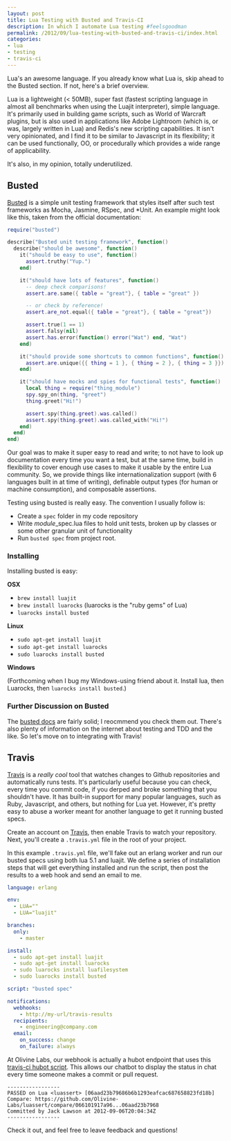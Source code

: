 ```yaml
---
layout: post
title: Lua Testing with Busted and Travis-CI
description: In which I automate Lua testing #feelsgoodman
permalink: /2012/09/lua-testing-with-busted-and-travis-ci/index.html
categories:
- lua
- testing
- travis-ci
---
```


Lua's an awesome language. If you already know what Lua is, skip ahead to
the Busted section. If not, here's a brief overview.

Lua is a lightweight (< 50MB), super fast (fastest scripting language in
almost all benchmarks when using the Luajit interpreter), simple language. It's
primarily used in building game scripts, such as World of Warcraft plugins,
but is also used in applications like Adobe Lightroom (which is, or was, largely
written in Lua) and Redis's new scripting capabilities. It isn't very opinionated,
and I find it to be similar to Javascript in its flexibility; it can be used
functionally, OO, or procedurally which provides a wide range of applicability.

It's also, in my opinion, totally underutilized.

## Busted

[Busted](http://olivinelabs.com/busted) is a simple unit testing framework that
styles itself after such test frameworks as Mocha, Jasmine, RSpec, and \*Unit.
An example might look like this, taken from the official documentation:

```lua
require("busted")

describe("Busted unit testing framework", function()
  describe("should be awesome", function()
    it("should be easy to use", function()
      assert.truthy("Yup.")
    end)

    it("should have lots of features", function()
      -- deep check comparisons!
      assert.are.same({ table = "great"}, { table = "great" })

      -- or check by reference!
      assert.are_not.equal({ table = "great"}, { table = "great"})

      assert.true(1 == 1)
      assert.falsy(nil)
      assert.has.error(function() error("Wat") end, "Wat")
    end)

    it("should provide some shortcuts to common functions", function()
      assert.are.unique({{ thing = 1 }, { thing = 2 }, { thing = 3 }})
    end)

    it("should have mocks and spies for functional tests", function()
      local thing = require("thing_module")
      spy.spy_on(thing, "greet")
      thing.greet("Hi!")

      assert.spy(thing.greet).was.called()
      assert.spy(thing.greet).was.called_with("Hi!")
    end)
  end)
end)
```

Our goal was to make it super easy to read and write; to not have to look up
documentation every time you want a test, but at the same time, build in
flexibility to cover enough use cases to make it usable by the entire Lua
community. So, we provide things like internationalization support (with 6
languages built in at time of writing), definable output types (for human or
machine consumption), and composable assertions.

Testing using busted is really easy. The convention I usually follow is:

* Create a `spec` folder in my code repository
* Write *module*\_spec.lua files to hold unit tests, broken up by classes or
  some other granular unit of functionality
* Run `busted spec` from project root.

### Installing

Installing busted is easy:

**OSX**

* `brew install luajit`
* `brew install luarocks` (luarocks is the "ruby gems" of Lua)
* `luarocks install busted`

**Linux**

* `sudo apt-get install luajit`
* `sudo apt-get install luarocks`
* `sudo luarocks install busted`

**Windows**

(Forthcoming when I bug my Windows-using friend about it. Install lua, then
Luarocks, then `luarocks install busted`.)

### Further Discussion on Busted

The [busted docs](http://olivinelabs.com/busted) are fairly solid; I reocmmend
you check them out. There's also plenty of information on the internet about
testing and TDD and the like. So let's move on to integrating with Travis!

## Travis

[Travis](http://travis-ci.org) is a *really cool* tool that watches changes to
Github repositories and automatically runs tests. It's particularly useful
because you can check, every time you commit code, if you derped and broke
something that you shouldn't have. It has built-in support for many popular
languages, such as Ruby, Javascript, and others, but nothing for Lua yet.
However, it's pretty easy to abuse a worker meant for another language to get
it running busted specs.

Create an account on [Travis](http://travis-ci.org), then enable Travis to watch
your repository. Next, you'll create a `.travis.yml` file in the root of your project.

In this example `.travis.yml` file, we'll fake out an erlang worker and run our
busted specs using both lua 5.1 and luajit. We define a series of installation
steps that will get everything installed and run the script, then post the
results to a web hook and send an email to me.

```yml
language: erlang

env:
  - LUA=""
  - LUA="luajit"

branches:
  only:
    - master

install:
  - sudo apt-get install luajit
  - sudo apt-get install luarocks
  - sudo luarocks install luafilesystem
  - sudo luarocks install busted

script: "busted spec"

notifications:
  webhooks:
    - http://my-url/travis-results
  recipients:
    - engineering@company.com
  email:
    on_success: change
    on_failure: always

```

At Olivine Labs, our webhook is actually a hubot endpoint that uses this
[travis-ci hubot script](https://gist.github.com/3660666).  This allows our 
chatbot to display the status in chat every time someone makes a commit or
pull request.

    -----------------
    PASSED on Lua <luassert> [06aad23b79686b6b1293eafcac687658823fd18b]
    Compare: https://github.com/Olivine-Labs/luassert/compare/066101917a96...06aad23b7968
    Committed by Jack Lawson at 2012-09-06T20:04:34Z
    -----------------

Check it out, and feel free to leave feedback and questions!
